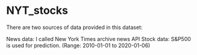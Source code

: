 # NYT_stocks

There are two sources of data provided in this dataset:

News data: I called New York Times archive news API 
Stock data: S&P500 is used for prediction. (Range: 2010-01-01 to 2020-01-06)

